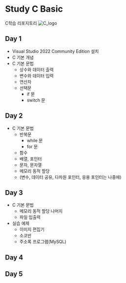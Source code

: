 # Study C Basic
C학습 리포지토리
![C_logo](https://raw.githubusercontent.com/Jingle-b/StudyC-Kasan/main/images/C_logo.png)
<br/>

## Day 1
- Visual Studio 2022 Community Edition 설치 
- C 기본 개념 
- C 기본 문법 
  - 상수와 데이터 출력
  - 변수와 데이터 입력
  - 연산자
  - 선택문
    - if 문
    - switch 문
    
## Day 2
- C 기본 문법
  - 반복문
    - while 문
    - for 문
  - 함수 
  - 배열, 포인터
  - 문자, 문자열
  - 메모리 동적 할당
  - (변수, 데이터 공유, 다차원 포인터, 응용 포인터는 나중에)

## Day 3
- C 기본 문법
  - 메모리 동적 할당 나머지
  - 파일 입출력
- 실습 예제 
  - 이미지 편집기 
  - 소코반 
  - 주소록 프로그램(MySQL) 

## Day 4

## Day 5
